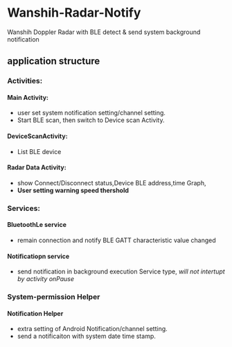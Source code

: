 # Wanshih-Radar-Notify
Wanshih Doppler Radar with BLE detect &amp; send system background notification
## application structure
### Activities:
#### Main Activity: 
 * user set system notification setting/channel setting.
 * Start BLE scan, then switch to Device scan Activity. 
#### DeviceScanActivity:
 * List BLE device 
#### Radar Data Activity:
* show Connect/Disconnect status,Device BLE address,time Graph,
* **User setting warning speed thershold**
### Services:
#### BluetoothLe service
* remain connection and notify BLE GATT characteristic value changed
#### Notificatiopn service
* send notification in background execution Service type, *will not intertupt by activity onPause*
### System-permission Helper
#### Notification Helper
* extra setting of Android Notification/channel setting.
* send a notificaiton with system date time stamp.
